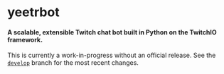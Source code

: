 # yeetrbot
#### A scalable, extensible Twitch chat bot built in Python on the TwitchIO framework. 

This is currently a work-in-progress without an official release.
See the [`develop`](https://github.com/derek-yeetr/yeetrbot/tree/develop/) branch for the most recent changes.

